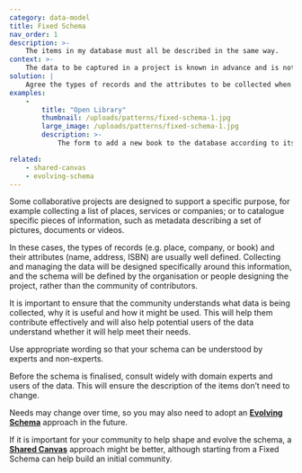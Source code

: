 ```yaml
---
category: data-model
title: Fixed Schema
nav_order: 1
description: >-
    The items in my database must all be described in the same way.
context: >-
    The data to be captured in a project is known in advance and is not expected to change. For example, the project may involve collecting information about a specific list of items which have common attributes.
solution: |
    Agree the types of records and the attributes to be collected when designing your project. Ensure that the information you need to collect is well described so that contributors understand what is needed and how it will be used. This will help users to provide the data consistently, either directly through editing or through changes made via APIs.
examples:
    -
        title: "Open Library"
        thumbnail: /uploads/patterns/fixed-schema-1.jpg
        large_image: /uploads/patterns/fixed-schema-1.jpg
        description: >-
            The form to add a new book to the database according to its fixed schema

related:
    - shared-canvas
    - evolving-schema
---
```


Some collaborative projects are designed to support a specific purpose, for example collecting a list of places, services or companies; or to catalogue specific pieces of information, such as metadata describing a set of pictures, documents or videos.

In these cases, the types of records (e.g. place, company, or book) and their attributes (name, address, ISBN) are usually well defined. Collecting and managing the data will be designed specifically around this information, and the schema will be defined by the organisation or people designing the project, rather than the community of contributors.

It is important to ensure that the community understands what data is being collected, why it is useful and how it might be used. This will help them contribute effectively and will also help potential users of the data understand whether it will help meet their needs.

Use appropriate wording so that your schema can be understood by experts and non-experts.

Before the schema is finalised, consult widely with domain experts and users of the data. This will ensure the description of the items don’t need to change.

Needs may change over time, so you may also need to adopt an **[Evolving Schema](/patterns/data-model/evolving-schema)** approach in the future.

If it is important for your community to help shape and evolve the schema, a **[Shared Canvas](/patterns/data-model/shared-canvas)** approach might be better, although starting from a Fixed Schema can help build an initial community.
